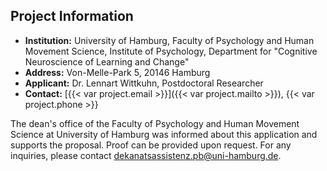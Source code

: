 ## Project Information

- **Institution:** University of Hamburg, Faculty of Psychology and Human Movement Science, Institute of Psychology, Department for "Cognitive Neuroscience of Learning and Change" 
- **Address:** Von-Melle-Park 5, 20146 Hamburg
- **Applicant:** Dr. Lennart Wittkuhn, Postdoctoral Researcher
- **Contact:** [{{< var project.email >}}]({{< var project.mailto >}}), {{< var project.phone >}} 

The dean's office of the Faculty of Psychology and Human Movement Science at University of Hamburg was informed about this application and supports the proposal.
Proof can be provided upon request.
For any inquiries, please contact [dekanatsassistenz.pb@uni-hamburg.de](mailto:dekanatsassistenz.pb@uni-hamburg.de).